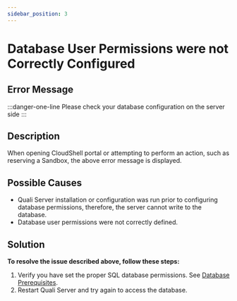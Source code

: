 ```yaml
---
sidebar_position: 3
---
```


# Database User Permissions were not Correctly Configured

## Error Message

:::danger-one-line
Please check your database configuration on the server side
:::

## Description

When opening CloudShell portal or attempting to perform an action, such as reserving a Sandbox, the above error message is displayed.

## Possible Causes

- Quali Server installation or configuration was run prior to configuring database permissions, therefore, the server cannot write to the database.
- Database user permissions were not correctly defined.

## Solution

**To resolve the issue described above, follow these steps:**

1. Verify you have set the proper SQL database permissions. See [Database Prerequisites](../../install-configure/cs-system-requirements/database-prereq.md).
2. Restart Quali Server and try again to access the database.
